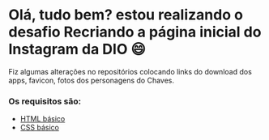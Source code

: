 # Olá, tudo bem?  estou realizando o desafio Recriando a página inicial do Instagram da  DIO :smile:



Fiz algumas alterações no repositórios colocando links do download dos apps, favicon, fotos dos personagens do  Chaves.   

### Os requisitos são:

* [HTML básico](https://www.w3schools.com/html/)
* [CSS básico](https://developer.mozilla.org/pt-BR/docs/Web/CSS)

## 
